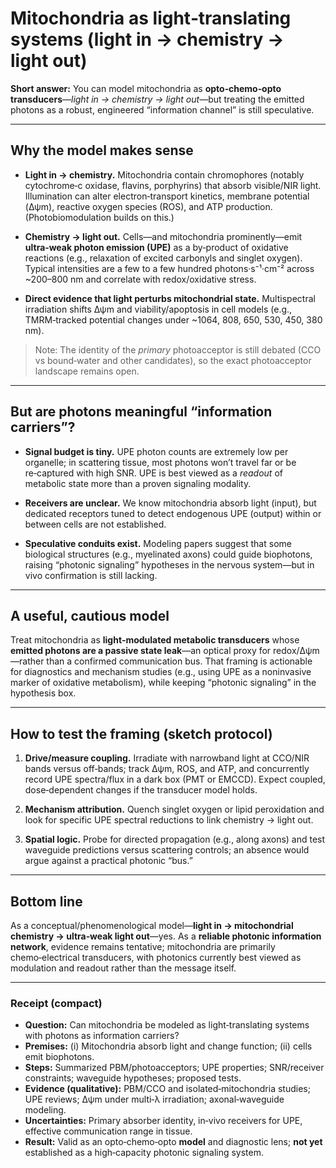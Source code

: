 # Mitochondria as light‑translating systems (light in → chemistry → light out)

**Short answer:** You can model mitochondria as **opto‑chemo‑opto transducers**—*light in → chemistry → light out*—but treating the emitted photons as a robust, engineered “information channel” is still speculative.

---

## Why the model makes sense

* **Light in → chemistry.** Mitochondria contain chromophores (notably cytochrome‑c oxidase, flavins, porphyrins) that absorb visible/NIR light. Illumination can alter electron‑transport kinetics, membrane potential (Δψm), reactive oxygen species (ROS), and ATP production. (Photobiomodulation builds on this.)

* **Chemistry → light out.** Cells—and mitochondria prominently—emit **ultra‑weak photon emission (UPE)** as a by‑product of oxidative reactions (e.g., relaxation of excited carbonyls and singlet oxygen). Typical intensities are a few to a few hundred photons·s⁻¹·cm⁻² across ~200–800 nm and correlate with redox/oxidative stress.

* **Direct evidence that light perturbs mitochondrial state.** Multispectral irradiation shifts Δψm and viability/apoptosis in cell models (e.g., TMRM‑tracked potential changes under ~1064, 808, 650, 530, 450, 380 nm).

> Note: The identity of the *primary* photoacceptor is still debated (CCO vs bound‑water and other candidates), so the exact photoacceptor landscape remains open.

---

## But are photons meaningful “information carriers”?

* **Signal budget is tiny.** UPE photon counts are extremely low per organelle; in scattering tissue, most photons won’t travel far or be re‑captured with high SNR. UPE is best viewed as a *readout* of metabolic state more than a proven signaling modality.

* **Receivers are unclear.** We know mitochondria absorb light (input), but dedicated receptors tuned to detect endogenous UPE (output) within or between cells are not established.

* **Speculative conduits exist.** Modeling papers suggest that some biological structures (e.g., myelinated axons) could guide biophotons, raising “photonic signaling” hypotheses in the nervous system—but in vivo confirmation is still lacking.

---

## A useful, cautious model

Treat mitochondria as **light‑modulated metabolic transducers** whose **emitted photons are a passive state leak**—an optical proxy for redox/Δψm—rather than a confirmed communication bus. That framing is actionable for diagnostics and mechanism studies (e.g., using UPE as a noninvasive marker of oxidative metabolism), while keeping “photonic signaling” in the hypothesis box.

---

## How to test the framing (sketch protocol)

1. **Drive/measure coupling.** Irradiate with narrowband light at CCO/NIR bands versus off‑bands; track Δψm, ROS, and ATP, and concurrently record UPE spectra/flux in a dark box (PMT or EMCCD). Expect coupled, dose‑dependent changes if the transducer model holds.

2. **Mechanism attribution.** Quench singlet oxygen or lipid peroxidation and look for specific UPE spectral reductions to link chemistry → light out.

3. **Spatial logic.** Probe for directed propagation (e.g., along axons) and test waveguide predictions versus scattering controls; an absence would argue against a practical photonic “bus.”

---

## Bottom line

As a conceptual/phenomenological model—**light in → mitochondrial chemistry → ultra‑weak light out**—yes. As a **reliable photonic information network**, evidence remains tentative; mitochondria are primarily chemo‑electrical transducers, with photonics currently best viewed as modulation and readout rather than the message itself.

---

### Receipt (compact)

* **Question:** Can mitochondria be modeled as light‑translating systems with photons as information carriers?
* **Premises:** (i) Mitochondria absorb light and change function; (ii) cells emit biophotons.
* **Steps:** Summarized PBM/photoacceptors; UPE properties; SNR/receiver constraints; waveguide hypotheses; proposed tests.
* **Evidence (qualitative):** PBM/CCO and isolated‑mitochondria studies; UPE reviews; Δψm under multi‑λ irradiation; axonal‑waveguide modeling.
* **Uncertainties:** Primary absorber identity, in‑vivo receivers for UPE, effective communication range in tissue.
* **Result:** Valid as an opto‑chemo‑opto **model** and diagnostic lens; **not yet** established as a high‑capacity photonic signaling system.
